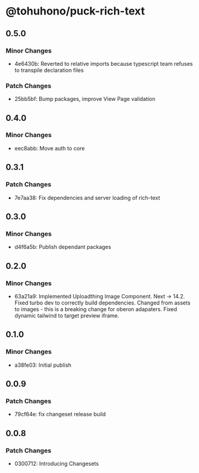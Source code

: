 # @tohuhono/puck-rich-text

## 0.5.0

### Minor Changes

- 4e6430b: Reverted to relative imports because typescript team refuses to transpile declaration files

### Patch Changes

- 25bb5bf: Bump packages, improve View Page validation

## 0.4.0

### Minor Changes

- eec8abb: Move auth to core

## 0.3.1

### Patch Changes

- 7e7aa38: Fix dependencies and server loading of rich-text

## 0.3.0

### Minor Changes

- d4f6a5b: Publish dependant packages

## 0.2.0

### Minor Changes

- 63a21a9: Implemented Uploadthing Image Component.
  Next -> 14.2.
  Fixed turbo dev to correctly build dependencies.
  Changed from assets to images - this is a breaking change for oberon adapaters.
  Fixed dynamic tailwind to target preview iframe.

## 0.1.0

### Minor Changes

- a38fe03: Initial publish

## 0.0.9

### Patch Changes

- 79cf64e: fix changeset release build

## 0.0.8

### Patch Changes

- 0300712: Introducing Changesets
